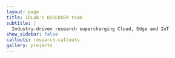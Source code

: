 ```yaml
---
layout: page
title: IDLab's DISCOVER team
subtitle: |
  Industry-driven research supercharging Cloud, Edge and IoT
show_sidebar: false
callouts: research-callouts
gallery: projects
---
```

